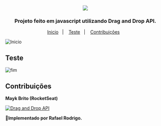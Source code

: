<h1 align="center"><a><img src="https://github.com/rafaelrodrigopa/quebra-cabeca/blob/master/img/title.svg"></a></h1>

<h3 align="center">
  Projeto feito em javascript utilizando Drag and Drop API.
</h3>

<p align="center">
  <a href="#inicio">Inicio</a>&nbsp;&nbsp;&nbsp;|&nbsp;&nbsp;&nbsp;
  <a href="#teste">Teste</a>&nbsp;&nbsp;&nbsp;|&nbsp;&nbsp;&nbsp;
  <a href="#contr">Contribuições</a>&nbsp;&nbsp;&nbsp;
</p>

<a name="inicio">![Inicio](https://user-images.githubusercontent.com/27809524/83220518-930cde00-a149-11ea-82c2-10ec8dfa452c.JPG)</a>

## Teste 
 
<a name="teste">![fim](https://user-images.githubusercontent.com/27809524/83221747-0106d480-a14d-11ea-984a-73cc02dece85.JPG)</a>

## Contribuições
<a name="contr"></a>
**Mayk Brito (RocketSeat)**


[![Drag and Drop API](http://img.youtube.com/vi/6wn8hpUcEcM/0.jpg)](http://www.youtube.com/watch?v=6wn8hpUcEcM "Vídeo sobre Drag and Drop API by Mayk Brito")


:rocket:**Implementado por Rafael Rodrigo.**
